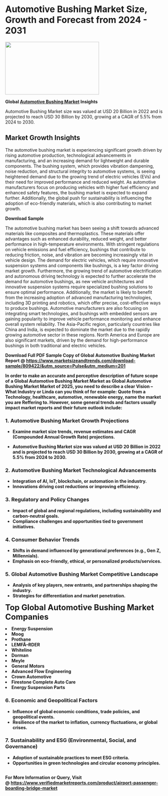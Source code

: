 <H1>Automotive Bushing Market Size, Growth and Forecast from 2024 - 2031</H1><img class="aligncenter size-medium wp-image-584254" src="https://thirdeyenews.in/wp-content/uploads/2024/09/Global-Market-Research-300x168.jpeg" alt="" width="300" height="168" /><p><strong>Global&nbsp;<a href="https://www.marketsizeandtrends.com/download-sample/809422/&amp;utm_source=Pulse&amp;utm_medium=201">Automotive Bushing Market</a> Insights</strong></p><p>Automotive Bushing Market size was valued at USD 20 Billion in 2022 and is projected to reach USD 30 Billion by 2030, growing at a CAGR of 5.5% from 2024 to 2030.</p><p><h2>Market Growth Insights</h2> <p>The automotive bushing market is experiencing significant growth driven by rising automotive production, technological advancements in manufacturing, and an increasing demand for lightweight and durable components. The bushing system, which provides vibration dampening, noise reduction, and structural integrity to automotive systems, is seeing heightened demand due to the growing trend of electric vehicles (EVs) and their need for improved performance and reduced weight. As automotive manufacturers focus on producing vehicles with higher fuel efficiency and enhanced safety features, the bushing market is expected to expand further. Additionally, the global push for sustainability is influencing the adoption of eco-friendly materials, which is also contributing to market growth.</p> <p><strong>Download Sample</strong></p> <p>The automotive bushing market has been seeing a shift towards advanced materials like composites and thermoplastics. These materials offer advantages such as enhanced durability, reduced weight, and better performance in high-temperature environments. With stringent regulations on vehicle emissions and fuel efficiency, bushings that contribute to reducing friction, noise, and vibration are becoming increasingly vital in vehicle design. The demand for electric vehicles, which require innovative suspension systems and components like bushings, is a key factor driving market growth. Furthermore, the growing trend of automotive electrification and autonomous driving technology is expected to further accelerate the demand for automotive bushings, as new vehicle architectures and innovative suspension systems require specialized bushing solutions to ensure optimal performance. Additionally, the market is likely to benefit from the increasing adoption of advanced manufacturing technologies, including 3D printing and robotics, which offer precise, cost-effective ways to produce bushings. Automotive manufacturers are also focusing on integrating smart technologies, and bushings with embedded sensors are gaining popularity to improve vehicle performance monitoring and enhance overall system reliability. The Asia-Pacific region, particularly countries like China and India, is expected to dominate the market due to the rapidly growing automotive sector in these regions. North America and Europe are also significant markets, driven by the demand for high-performance bushings in both traditional and electric vehicles. <p><strong></p><p><span class=""><strong>Download Full PDF Sample Copy of Global Automotive Bushing Market Report</strong> @ <a href="https://www.marketsizeandtrends.com/download-sample/809422/&amp;utm_source=Pulse&amp;utm_medium=201" target="_blank">https://www.marketsizeandtrends.com/download-sample/809422/&amp;utm_source=Pulse&amp;utm_medium=201</a></span></p><p>In order to make an accurate and perceptive description of future scope of a Global&nbsp;Automotive Bushing Market Market as Global&nbsp;Automotive Bushing Market Market of 2025, you need to describe a clear Vision &ndash; What Industry or Linda can you think of for example: Quote from a Technology, healthcare, automotive, renewable energy, name the market you are Reffering to. However, some general trends and factors usually impact market reports and their future outlook include:</p><h3>1.&nbsp;<strong>Automotive Bushing Market Growth Projections</strong></h3><ul><li>Examine market size trends, revenue estimates and CAGR (Compounded Annual Growth Rate) projections.</li><li><p>Automotive Bushing Market size was valued at USD 20 Billion in 2022 and is projected to reach USD 30 Billion by 2030, growing at a CAGR of 5.5% from 2024 to 2030.</p></li></ul><h3>2.&nbsp;<strong>Automotive Bushing Market Technological Advancements</strong></h3><ul><li>Integration of AI, IoT, blockchain, or automation in the industry.</li><li>Innovations driving cost reductions or improving efficiency.</li></ul><h3>3.&nbsp;<strong>Regulatory and Policy Changes</strong></h3><ul><li>Impact of global and regional regulations, including sustainability and carbon-neutral goals.</li><li>Compliance challenges and opportunities tied to government initiatives.</li></ul><h3>4.&nbsp;<strong>Consumer Behavior Trends</strong></h3><ul><li>Shifts in demand influenced by generational preferences (e.g., Gen Z, Millennials).</li><li>Emphasis on eco-friendly, ethical, or personalized products/services.</li></ul><h3>5.&nbsp;<strong>Global Automotive Bushing Market Competitive Landscape</strong></h3><ul><li>Analysis of key players, new entrants, and partnerships shaping the industry.</li><li>Strategies for differentiation and market penetration.</li></ul><p data-pm-slice="1 1 []"><span style="color: inherit; font-family: inherit; font-size: 25px;">Top Global Automotive Bushing Market Companies</span></p><div class="" data-test-id=""><p><li>Energy Suspension</li><li> Moog</li><li> Prothane</li><li> LEMFÃ–RDER</li><li> Whiteline</li><li> Dorman</li><li> Meyle</li><li> General Motors</li><li> Advanced Flow Engineering</li><li> Crown Automotive</li><li> Firestone Complete Auto Care</li><li> Energy Suspension Parts</li></p></div><h3>6.&nbsp;<strong>Economic and Geopolitical Factors</strong></h3><ul><li>Influence of global economic conditions, trade policies, and geopolitical events.</li><li>Resilience of the market to inflation, currency fluctuations, or global crises.</li></ul><h3>7.&nbsp;<strong>Sustainability and ESG (Environmental, Social, and Governance)</strong></h3><ul><li>Adoption of sustainable practices to meet ESG criteria.</li><li>Opportunities in green technologies and circular economy principles.</li></ul><h2><strong style="font-size: 14px;">For More Information or Query, Visit @&nbsp;</strong><a style="background-color: #ffffff; font-size: 14px;" href="https://www.marketsizeandtrends.com/report/automotive-bushing-market/" target="_blank">https://www.verifiedmarketreports.com/product/airport-passenger-boarding-bridge-market</a></h2>
